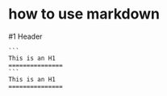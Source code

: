 # how to use markdown

#1 Header

    ```
    This is an H1
    ===============
    ```
    This is an H1
    ===============